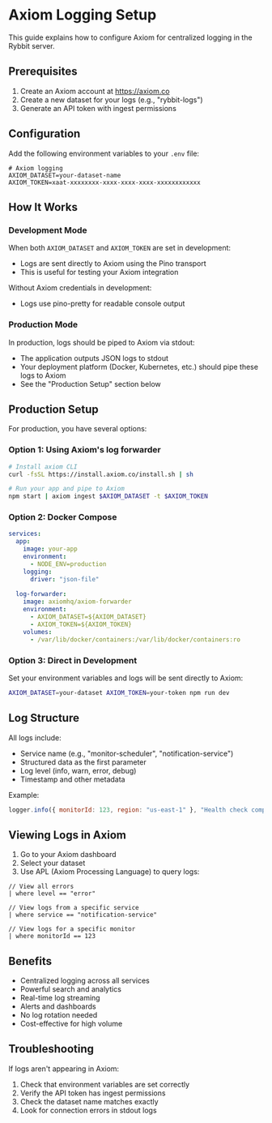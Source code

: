 # Axiom Logging Setup

This guide explains how to configure Axiom for centralized logging in the Rybbit server.

## Prerequisites

1. Create an Axiom account at https://axiom.co
2. Create a new dataset for your logs (e.g., "rybbit-logs")
3. Generate an API token with ingest permissions

## Configuration

Add the following environment variables to your `.env` file:

```env
# Axiom logging
AXIOM_DATASET=your-dataset-name
AXIOM_TOKEN=xaat-xxxxxxxx-xxxx-xxxx-xxxx-xxxxxxxxxxxx
```

## How It Works

### Development Mode
When both `AXIOM_DATASET` and `AXIOM_TOKEN` are set in development:
- Logs are sent directly to Axiom using the Pino transport
- This is useful for testing your Axiom integration

Without Axiom credentials in development:
- Logs use pino-pretty for readable console output

### Production Mode
In production, logs should be piped to Axiom via stdout:
- The application outputs JSON logs to stdout
- Your deployment platform (Docker, Kubernetes, etc.) should pipe these logs to Axiom
- See the "Production Setup" section below

## Production Setup

For production, you have several options:

### Option 1: Using Axiom's log forwarder
```bash
# Install axiom CLI
curl -fsSL https://install.axiom.co/install.sh | sh

# Run your app and pipe to Axiom
npm start | axiom ingest $AXIOM_DATASET -t $AXIOM_TOKEN
```

### Option 2: Docker Compose
```yaml
services:
  app:
    image: your-app
    environment:
      - NODE_ENV=production
    logging:
      driver: "json-file"
  
  log-forwarder:
    image: axiomhq/axiom-forwarder
    environment:
      - AXIOM_DATASET=${AXIOM_DATASET}
      - AXIOM_TOKEN=${AXIOM_TOKEN}
    volumes:
      - /var/lib/docker/containers:/var/lib/docker/containers:ro
```

### Option 3: Direct in Development
Set your environment variables and logs will be sent directly to Axiom:
```bash
AXIOM_DATASET=your-dataset AXIOM_TOKEN=your-token npm run dev
```

## Log Structure

All logs include:
- Service name (e.g., "monitor-scheduler", "notification-service")
- Structured data as the first parameter
- Log level (info, warn, error, debug)
- Timestamp and other metadata

Example:
```javascript
logger.info({ monitorId: 123, region: "us-east-1" }, "Health check completed");
```

## Viewing Logs in Axiom

1. Go to your Axiom dashboard
2. Select your dataset
3. Use APL (Axiom Processing Language) to query logs:

```apl
// View all errors
| where level == "error"

// View logs from a specific service
| where service == "notification-service"

// View logs for a specific monitor
| where monitorId == 123
```

## Benefits

- Centralized logging across all services
- Powerful search and analytics
- Real-time log streaming
- Alerts and dashboards
- No log rotation needed
- Cost-effective for high volume

## Troubleshooting

If logs aren't appearing in Axiom:
1. Check that environment variables are set correctly
2. Verify the API token has ingest permissions
3. Check the dataset name matches exactly
4. Look for connection errors in stdout logs